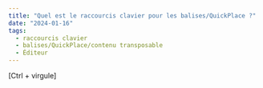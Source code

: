 ```yaml
---
title: "Quel est le raccourcis clavier pour les balises/QuickPlace ?"
date: "2024-01-16"
tags:
  - raccourcis clavier
  - balises/QuickPlace/contenu transposable
  - Éditeur
---
```


[Ctrl + virgule]

